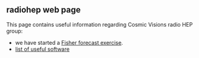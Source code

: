 ## radiohep web page

This page contains useful information regarding Cosmic Visions radio HEP group:

 * we have started a [Fisher forecast exercise](https://www.github.com/radiohep/CVFisher).
 * [list of useful software](./software.md)



